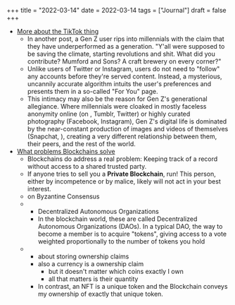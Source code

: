 +++
title = "2022-03-14"
date = 2022-03-14
tags = ["Journal"]
draft = false
+++

-   [More about the TikTok thing](https://thewalrus.ca/everybody-hates-millennials-gen-z-and-the-tiktok-generation-wars/)
    -   In another post, a Gen Z user rips into millennials with the claim that they have underperformed as a generation. "Y'all were supposed to be saving the climate, starting revolutions and shit. What did you contribute? Mumford and Sons? A craft brewery on every corner?"
    -   Unlike users of Twitter or Instagram, users do not need to "follow" any accounts before they're served content. Instead, a mysterious, uncannily accurate algorithm intuits the user's preferences and presents them in a so-called "For You" page.
    -   This intimacy may also be the reason for Gen Z's generational allegiance. Where millennials were cloaked in mostly faceless anonymity online (on , Tumblr, Twitter) or highly curated photography (Facebook, Instagram), Gen Z's digital life is dominated by the near-constant production of images and videos of themselves (Snapchat, ), creating a very different relationship between them, their peers, and the rest of the world.
-   [What problems Blockchains solve](https://solutionspace.blog/2021/12/21/what-problem-blockchains-actually-solve/amp/)
    -   Blockchains do address a real problem: Keeping track of a record without access to a shared trusted party.
    -   If anyone tries to sell you a **Private Blockchain**, run! This person, either by incompetence or by malice, likely will not act in your best interest.
    -   on Byzantine Consensus
    -   -   Decentralized Autonomous Organizations
        -   In the blockchain world, these are called Decentralized Autonomous Organizations (DAOs). In a typical DAO, the way to become a member is to acquire "tokens", giving access to a vote weighted proportionally to the number of tokens you hold
    -   -   about storing ownership claims
        -   also a currency is a ownership claim
            -   but it doesn't matter which coins exactly I own
            -   all that matters is their quantity
        -   In contrast, an NFT is a unique token and the Blockchain conveys my ownership of exactly that unique token.